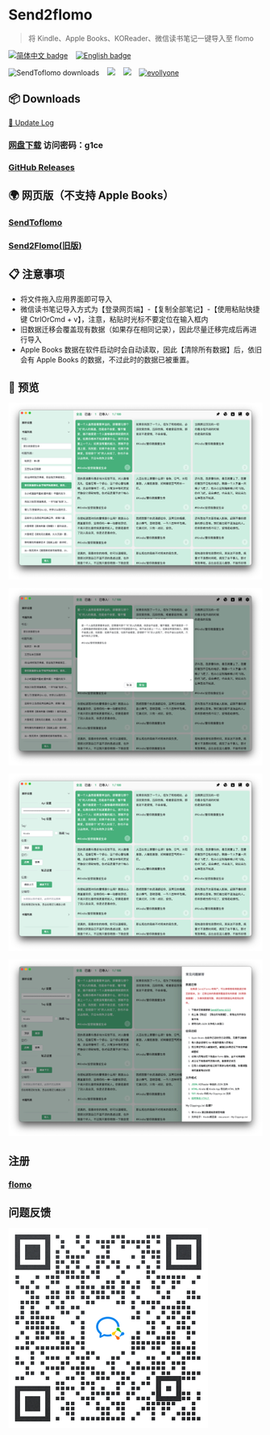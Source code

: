 # Send2flomo
> 将 Kindle、Apple Books、KOReader、微信读书笔记一键导入至 flomo

[![简体中文 badge](https://img.shields.io/badge/%E7%AE%80%E4%BD%93%E4%B8%AD%E6%96%87-Simplified%20Chinese-blue)](./README.md)
&nbsp;&nbsp;
[![English badge](https://img.shields.io/badge/%E8%8B%B1%E6%96%87-English-blue)](./README_en_US.md)

![SendToflomo downloads](https://img.shields.io/github/downloads/Tit1e/SendToflomo/total)
&nbsp;&nbsp;
![](https://img.shields.io/badge/license-GPL-green.svg)
&nbsp;&nbsp;
[![](https://img.shields.io/badge/即刻-@直走的螃蟹-FFE440.svg)](https://web.okjike.com/u/FFDB1E46-63DC-43BE-AA1A-36F3D9CD0017)
&nbsp;&nbsp;
[![evollyone](https://img.shields.io/twitter/follow/evollyone.svg?style=social)](https://twitter.com/evollyone)

## 📦 Downloads
[📝 Update Log](./UPDATE_LOG.md)

### [网盘下载](https://wwyh.lanzoue.com/b02e0ddbe) 访问密码：g1ce
### [GitHub Releases](https://github.com/Tit1e/SendToflomo/releases)

## 🌍 网页版（不支持 Apple Books）
### [SendToflomo](https://tit1e.github.io/kindle2Flomo/)
### [Send2Flomo(旧版)](https://tit1e.github.io/kindle2Flomo/old/)

## 📋 注意事项
* 将文件拖入应用界面即可导入
* 微信读书笔记导入方式为【登录网页端】-【复制全部笔记】-【使用粘贴快捷键 CtrlOrCmd + v】，注意，粘贴时光标不要定位在输入框内
* 旧数据迁移会覆盖现有数据（如果存在相同记录），因此尽量迁移完成后再进行导入
* Apple Books 数据在软件启动时会自动读取，因此【清除所有数据】后，依旧会有 Apple Books 的数据，不过此时的数据已被重置。

## 👀 预览
![](./screenshot/1.png)

![](./screenshot/2.png)

![](./screenshot/3.png)

![](./screenshot/4.png)
## 注册
### [flomo](https://flomoapp.com/register2/?MTAzNDE)

## 问题反馈
![](./screenshot/qrcode.png)
